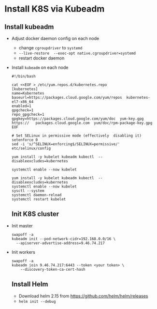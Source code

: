 # Install K8S via Kubeadm

## Install kubeadm
- Adjust docker daemon config on each node
  - change `cgroupdriver` to `systemd` 
  - `--live-restore  --exec-opt native.cgroupdriver=systemd`
  - restart docker daemon
- Install `kubeadm` on each node
  ```
  #!/bin/bash
  
  cat <<EOF > /etc/yum.repos.d/kubernetes.repo
  [kubernetes]
  name=Kubernetes
  baseurl=https://packages.cloud.google.com/yum/repos  kubernetes-el7-x86_64
  enabled=1
  gpgcheck=1
  repo_gpgcheck=1
  gpgkey=https://packages.cloud.google.com/yum/doc  yum-key.gpg https://   packages.cloud.google.com  yum/doc/rpm-package-key.gpg
  EOF
  
  # Set SELinux in permissive mode (effectively  disabling it)
  setenforce 0
  sed -i 's/^SELINUX=enforcing$/SELINUX=permissive/'   etc/selinux/config
  
  yum install -y kubelet kubeadm kubectl  --disableexcludes=kubernetes
  
  systemctl enable --now kubelet
  
  yum install -y kubelet kubeadm kubectl  --disableexcludes=kubernetes
  systemctl enable --now kubelet
  sysctl --system
  systemctl daemon-reload
  systemctl restart kubelet
  ```

  ## Init K8S cluster
 - Init master
   ```
   swapoff -a
   kubeadm init --pod-network-cidr=192.168.0.0/16 \
     --apiserver-advertise-address=9.46.74.217 
   ```
- Init workers
  ```
  swapoff -a
  kubeadm join 9.46.74.217:6443 --token <your token> \
      --discovery-token-ca-cert-hash
  ``` 

  ## Install Helm
  - Download helm  2.15 from https://github.com/helm/helm/releases
  - `helm init --debug`
  
